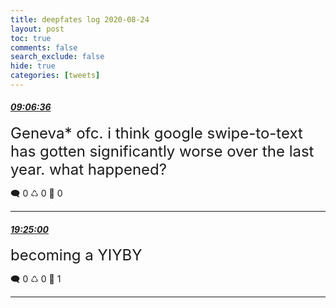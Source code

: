 ```yaml
---
title: deepfates log 2020-08-24
layout: post
toc: true
comments: false
search_exclude: false
hide: true
categories: [tweets]
---
```



#### <a href = "https://twitter.com/deepfates/status/1297913202769043456">*09:06:36*</a>

<font size="5">Geneva* ofc. i think google swipe-to-text has gotten significantly worse over the last year. what happened?</font>



🗨️ 0 ♺ 0 🤍  0   

---
    
#### <a href = "https://twitter.com/deepfates/status/1298068829055180803">*19:25:00*</a>

<font size="5">becoming a YIYBY</font>



🗨️ 0 ♺ 0 🤍  1   

---
    
            

